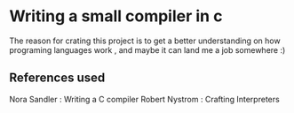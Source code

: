# Writing a small compiler in c

The reason for crating this project is to get a better understanding on how programing languages work , 
and maybe it can land me a job somewhere :)

## References used

Nora Sandler : Writing a C compiler
Robert Nystrom : Crafting Interpreters

